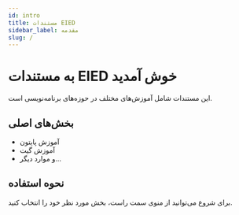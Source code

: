 ```yaml
---
id: intro
title: مستندات EIED
sidebar_label: مقدمه
slug: /
---
```


# به مستندات EIED خوش آمدید

این مستندات شامل آموزش‌های مختلف در حوزه‌های برنامه‌نویسی است.

## بخش‌های اصلی
- آموزش پایتون
- آموزش گیت
- و موارد دیگر...

## نحوه استفاده
برای شروع می‌توانید از منوی سمت راست، بخش مورد نظر خود را انتخاب کنید.
